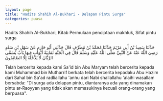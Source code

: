 ```yaml
---
layout: page
title: "Hadits Shahih Al-Bukhari - Delapan Pintu Surga"
categories: puasa
---
```


Hadits Shahih Al-Bukhari, Kitab Permulaan penciptaan makhluk, Sifat pintu surga

<p class="arab">
حَدَّثَنَا سَعِيدُ بْنُ أَبِي مَرْيَمَ حَدَّثَنَا مُحَمَّدُ بْنُ مُطَرِّفٍ قَالَ حَدَّثَنِي أَبُو حَازِمٍ عَنْ سَهْلِ بْنِ سَعْدٍ رَضِيَ اللَّهُ عَنْهُ عَنْ النَّبِيِّ صَلَّى اللَّهُ عَلَيْهِ وَسَلَّمَ قَالَ فِي الْجَنَّةِ ثَمَانِيَةُ أَبْوَابٍ فِيهَا بَابٌ يُسَمَّى الرَّيَّانَ لَا يَدْخُلُهُ إِلَّا الصَّائِمُونَ
</p>

Telah bercerita kepada kami Sa'id bin Abu Maryam telah bercerita kepada kami Muhammad bin Mutharrif berkata telah bercerita kepadaku Abu Hazim dari Sahal bin Sa'ad radliallahu 'anhu dari Nabi shallallahu 'alaihi wasallam bersabda: "Di surga ada delapan pintu, diantaranya ada yang dinamakan pintu ar-Raoyyan yang tidak akan memasukinya kecuali orang-orang yang berpuasa".